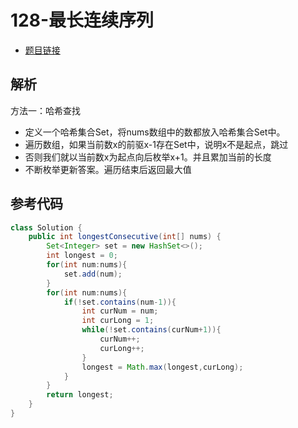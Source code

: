 # 128-最长连续序列

- [题目链接](https://leetcode-cn.com/problems/longest-consecutive-sequence/)

## 解析

方法一：哈希查找
- 定义一个哈希集合Set，将nums数组中的数都放入哈希集合Set中。
- 遍历数组，如果当前数x的前驱x-1存在Set中，说明x不是起点，跳过
- 否则我们就以当前数x为起点向后枚举x+1。并且累加当前的长度
- 不断枚举更新答案。遍历结束后返回最大值

## 参考代码
```Java
class Solution {
    public int longestConsecutive(int[] nums) {
        Set<Integer> set = new HashSet<>();
        int longest = 0;
        for(int num:nums){
            set.add(num);
        }
        for(int num:nums){
            if(!set.contains(num-1)){
                int curNum = num;
                int curLong = 1;
                while(!set.contains(curNum+1)){
                    curNum++;
                    curLong++;
                }
                longest = Math.max(longest,curLong);
            }
        }
        return longest;
    }
}
```
